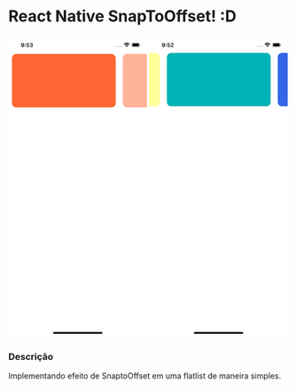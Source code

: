 # React Native SnapToOffset! :D

<div>
  <img alt="GitHub last commit" src="./img.png" width="250">
  <img alt="GitHub last commit" src="./img2.png" width="250">
</div>

  

### Descrição
Implementando efeito de SnaptoOffset em uma flatlist de maneira simples.